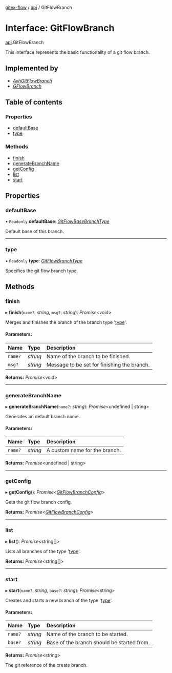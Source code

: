 [gitex-flow](../README.md) / [api](../modules/api.md) / GitFlowBranch

# Interface: GitFlowBranch

[api](../modules/api.md).GitFlowBranch

This interface represents the basic functionality of a git flow branch.

## Implemented by

* [*AvhGitFlowBranch*](../classes/avh.avhgitflowbranch.md)
* [*GFlowBranch*](../classes/gflow.gflowbranch.md)

## Table of contents

### Properties

- [defaultBase](api.gitflowbranch.md#defaultbase)
- [type](api.gitflowbranch.md#type)

### Methods

- [finish](api.gitflowbranch.md#finish)
- [generateBranchName](api.gitflowbranch.md#generatebranchname)
- [getConfig](api.gitflowbranch.md#getconfig)
- [list](api.gitflowbranch.md#list)
- [start](api.gitflowbranch.md#start)

## Properties

### defaultBase

• `Readonly` **defaultBase**: [*GitFlowBaseBranchType*](../modules/api.md#gitflowbasebranchtype)

Default base of this branch.

___

### type

• `Readonly` **type**: [*GitFlowBranchType*](../modules/api.md#gitflowbranchtype)

Specifies the git flow branch type.

## Methods

### finish

▸ **finish**(`name?`: *string*, `msg?`: *string*): *Promise*<void\>

Merges and finishes the branch of the branch type '[type](api.gitflowbranch.md#type)'.

#### Parameters:

Name | Type | Description |
:------ | :------ | :------ |
`name?` | *string* | Name of the branch to be finished.   |
`msg?` | *string* | Message to be set for finishing the branch.    |

**Returns:** *Promise*<void\>

___

### generateBranchName

▸ **generateBranchName**(`name?`: *string*): *Promise*<undefined \| string\>

Generates an default branch name.

#### Parameters:

Name | Type | Description |
:------ | :------ | :------ |
`name?` | *string* | A custom name for the branch.    |

**Returns:** *Promise*<undefined \| string\>

___

### getConfig

▸ **getConfig**(): *Promise*<[*GitFlowBranchConfig*](api.gitflowbranchconfig.md)\>

Gets the git flow branch config.

**Returns:** *Promise*<[*GitFlowBranchConfig*](api.gitflowbranchconfig.md)\>

___

### list

▸ **list**(): *Promise*<string[]\>

Lists all branches of the type '[type](api.gitflowbranch.md#type)'.

**Returns:** *Promise*<string[]\>

___

### start

▸ **start**(`name?`: *string*, `base?`: *string*): *Promise*<string\>

Creates and starts a new branch of the type '[type](api.gitflowbranch.md#type)'.

#### Parameters:

Name | Type | Description |
:------ | :------ | :------ |
`name?` | *string* | Name of the branch to be started.   |
`base?` | *string* | Base of the branch should be started from.   |

**Returns:** *Promise*<string\>

The git reference of the create branch.
